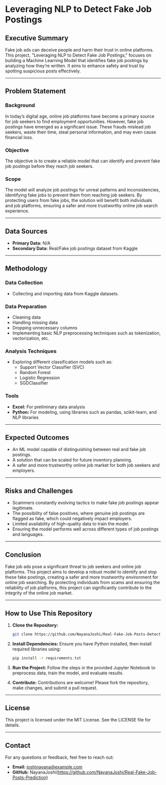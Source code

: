 # Leveraging NLP to Detect Fake Job Postings

## Executive Summary
Fake job ads can deceive people and harm their trust in online platforms. This project, "Leveraging NLP to Detect Fake Job Postings," focuses on building a Machine Learning Model that identifies fake job postings by analyzing how they’re written. It aims to enhance safety and trust by spotting suspicious posts effectively.

---

## Problem Statement
### Background
In today’s digital age, online job platforms have become a primary source for job seekers to find employment opportunities. However, fake job postings have emerged as a significant issue. These frauds mislead job seekers, waste their time, steal personal information, and may even cause financial loss.

### Objective
The objective is to create a reliable model that can identify and prevent fake job postings before they reach job seekers.

### Scope
The model will analyze job postings for unreal patterns and inconsistencies, identifying fake jobs to prevent them from reaching job seekers. By protecting users from fake jobs, the solution will benefit both individuals and job platforms, ensuring a safer and more trustworthy online job search experience.

---

## Data Sources
- **Primary Data:** N/A
- **Secondary Data:** Real/Fake job postings dataset from Kaggle

---

## Methodology
### Data Collection
- Collecting and importing data from Kaggle datasets.

### Data Preparation
- Cleaning data
- Handling missing data
- Dropping unnecessary columns
- Implementing basic NLP preprocessing techniques such as tokenization, vectorization, etc.

### Analysis Techniques
- Exploring different classification models such as:
  - Support Vector Classifier (SVC)
  - Random Forest
  - Logistic Regression
  - SGDClassifier

### Tools
- **Excel:** For preliminary data analysis
- **Python:** For modeling, using libraries such as pandas, scikit-learn, and NLP libraries

---

## Expected Outcomes
- An ML model capable of distinguishing between real and fake job postings.
- A solution that can be scaled for future inventory planning.
- A safer and more trustworthy online job market for both job seekers and employers.

---

## Risks and Challenges
- Scammers constantly evolving tactics to make fake job postings appear legitimate.
- The possibility of false positives, where genuine job postings are flagged as fake, which could negatively impact employers.
- Limited availability of high-quality data to train the model.
- Ensuring the model performs well across different types of job postings and languages.

---

## Conclusion
Fake job ads pose a significant threat to job seekers and online job platforms. This project aims to develop a robust model to identify and stop these fake postings, creating a safer and more trustworthy environment for online job searching. By protecting individuals from scams and ensuring the reliability of job platforms, this project can significantly contribute to the integrity of the online job market.

---

## How to Use This Repository
1. **Clone the Repository:**
   ```bash
   git clone https://github.com/NayanaJoshi/Real-Fake-Job-Posts-Detection.git
   ```

2. **Install Dependencies:**
   Ensure you have Python installed, then install required libraries using:
   ```bash
   pip install -r requirements.txt
   ```

3. **Run the Project:**
   Follow the steps in the provided Jupyter Notebook to preprocess data, train the model, and evaluate results.

4. **Contribute:**
   Contributions are welcome! Please fork the repository, make changes, and submit a pull request.

---

## License
This project is licensed under the MIT License. See the LICENSE file for details.

---

## Contact
For any questions or feedback, feel free to reach out:
- **Email:** joshinayana@example.com
- **GitHub:** NayanaJoshi(https://github.com/NayanaJoshi/Real-Fake-Job-Posts-Prediction)

